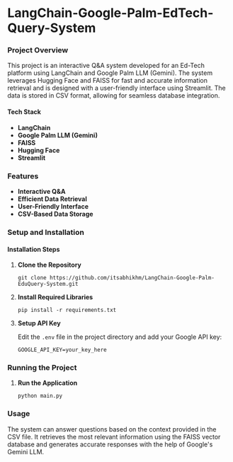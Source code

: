 
# LangChain-Google-Palm-EdTech-Query-System

### Project Overview

This project is an interactive Q&A system developed for an Ed-Tech platform using LangChain and Google Palm LLM (Gemini). The system leverages Hugging Face and FAISS for fast and accurate information retrieval and is designed with a user-friendly interface using Streamlit. The data is stored in CSV format, allowing for seamless database integration.

#### Tech Stack
-   **LangChain**
-   **Google Palm LLM (Gemini)**
-   **FAISS**
-   **Hugging Face**
-   **Streamlit**

### Features

-   **Interactive Q&A**
-   **Efficient Data Retrieval**
-   **User-Friendly Interface**
-   **CSV-Based Data Storage**

### Setup and Installation

#### Installation Steps

1.  **Clone the Repository**
        
    `git clone https://github.com/itsabhikhm/LangChain-Google-Palm-EduQuery-System.git`
   
2.  **Install Required Libraries**
   
    `pip install -r requirements.txt` 
    
3.  **Setup API Key**
    
    Edit the  `.env` file in the project directory and add your Google API key:
       
    `GOOGLE_API_KEY=your_key_here` 
    

### Running the Project

1.  **Run the Application**
        
    `python main.py` 
    
### Usage

The system can answer questions based on the context provided in the CSV file. It retrieves the most relevant information using the FAISS vector database and generates accurate responses with the help of Google's Gemini LLM.
